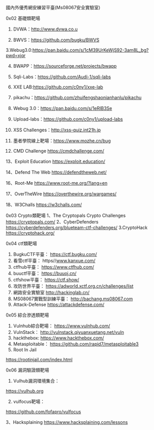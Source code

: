 國內外優秀網安練習平臺(Ms08067安全實驗室)


0x02 基礎類靶場

1. DVWA：http://www.dvwa.co.u

2. BWVS：https://github.com/bugku/BWVS

3.Webug3.0:https://pan.baidu.com/s/1cM39UrKeWjS92-3am8L_bg?pwd=xjqr

4. BWAPP：https://sourceforge.net/projects/bwapp

5. Sqli-Labs：https://github.com/Audi-1/sqli-labs

6. XXE LAB:https://github.com/c0ny1/xxe-lab

7. pikachu：https://github.com/zhuifengshaonianhanlu/pikachu

8. Webug 3.0：https://pan.baidu.com/s/1eRIB3Se

9. Upload-labs：https://github.com/c0ny1/upload-labs

10. XSS Challenges：http://xss-quiz.int21h.jp

11. 墨者學院線上靶場：https://www.mozhe.cn/bug

12. CMD Challenge  https://cmdchallenge.com/

13、Exploit Education https://exploit.education/

14、Defend The Web  https://defendtheweb.net/


16、Root-Me https://www.root-me.org/?lang=en

17、OverTheWire  https://overthewire.org/wargames/

18、W3Challs https://w3challs.com/

0x03 Crypto類靶場
1、The Cryptopals Crypto Challenges  https://cryptopals.com/
2、CyberDefenders  https://cyberdefenders.org/blueteam-ctf-challenges/
3.CryptoHack https://cryptohack.org/

0x04 ctf類靶場
1. BugkuCTF平臺：  https://ctf.bugku.com/
2. 看雪ctf平臺： https//www.kanxue.com/
3. ctfhub平臺： https://www.ctfhub.com/
4. buuctf平臺： https://buuoj.cn/
5. ctfshow平臺： https://ctf.show/
6. 攻防世界平臺： https://adworld.xctf.org.cn/challenges/list
7. 網路安全實驗室 http://hackinglab.cn/
8. MS08067實戰型訓練平臺： http://bachang.ms08067.com
9. Attack-Defense  https://attackdefense.com/

0x05 綜合滲透類靶場
1. Vulnhub綜合靶場： https://www.vulnhub.com/
2. VulnStack： http://vulnstack.qiyuanxuetang.net/vuln
3. hackthebox: https://www.hackthebox.com/
4. Metasploitable： https://github.com/rapid7/metasploitable3
5. Root In Jail

https://rootinjail.com/index.html

0x06 漏洞驗證類靶場

1. Vulhub漏洞環境集合：

https://vulhub.org

2. vulfocus靶場：

https://github.com/fofapro/vulfocus

3、Hacksplaining
https://www.hacksplaining.com/lessons
